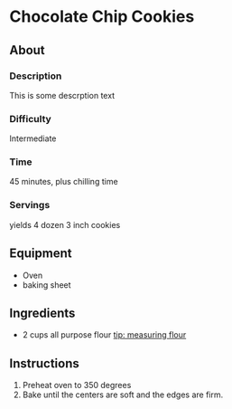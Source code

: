 # Chocolate Chip Cookies
## About
### Description
This is some descrption text
### Difficulty
Intermediate
### Time
45 minutes, plus chilling time
### Servings
yields 4 dozen 3 inch cookies
## Equipment
- Oven
- baking sheet
## Ingredients
- 2 cups all purpose flour [tip: measuring flour](blindoven.com/tips/measuring-flour)
## Instructions
1. Preheat oven to 350 degrees
2. Bake until the centers are soft and the edges are firm.
